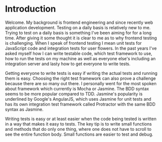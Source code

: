# Introduction
Welcome. My background is frontend engineering and since recently web application development. Testing on a daily basis is relatively new to me. Trying to test on a daily basis is something I've been aiming for for a long time. After giving it some thought it is clear to me as to why frontend testing is challenging. When I speak of frontend testing I mean unit tests for JavaScript code and integration tests for user flowers. In the past years I've asked myself how I can write testable code, which test framework to use, how to run the tests on my machine as well as everyone else's including an integration server and lasty how to get everyone to write tests.

Getting everyone to write tests is easy if writing the actual tests and running them is easy. Choosing the right test framework can also prove a challenge because there are so many out there. I personally went for the most spoken about framework which currently is Mocha or Jasmine. The BDD syntax seems to be more popular compared to TDD. Jasmine's popularity is underlined by Google's AngularJS, which uses Jasmine for unit tests and has its own integration test framework called Protractor with the same BDD syntax as Jasmine.

Writing tests is easy or at least easier when the code being tested is written in a way that makes it easy to tests. The key tip is to write small functions and methods that do only one thing, where one does not have to scroll to see the entire function body. Small functions are easier to test and debug.